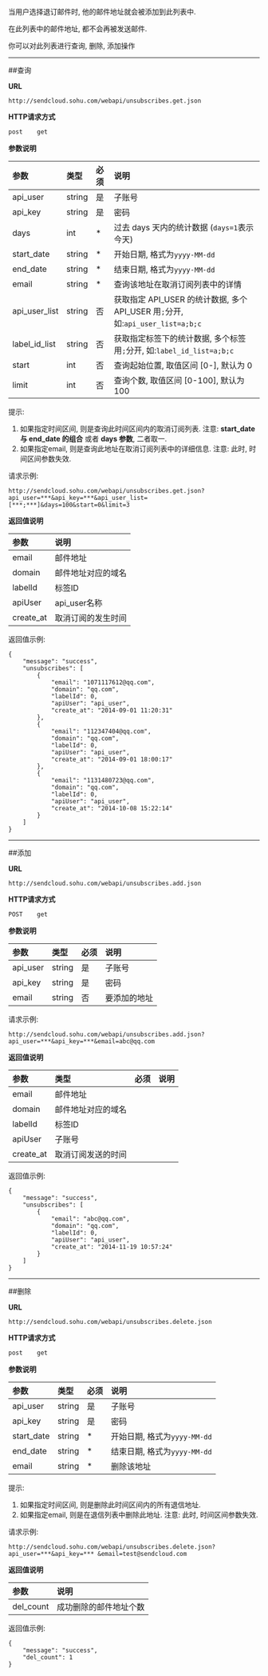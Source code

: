 
当用户选择退订邮件时, 他的邮件地址就会被添加到此列表中.

在此列表中的邮件地址, 都不会再被发送邮件.
    
你可以对此列表进行查询, 删除, 添加操作
     
- - -

##查询
     
**URL**
```  
http://sendcloud.sohu.com/webapi/unsubscribes.get.json
```
   
**HTTP请求方式**   
```bash
post    get
```
    
**参数说明**    
    
|参数|类型|必须|说明|
|:---|:---|:---|:---|  
|api_user|string|是|子账号|
|api_key|string|是|密码|
|days|int|*|过去 days 天内的统计数据 (`days=1`表示今天)| 
|start_date|string|*|开始日期, 格式为`yyyy-MM-dd`|
|end_date|string|*|结束日期, 格式为`yyyy-MM-dd`|
|email|string|*|查询该地址在取消订阅列表中的详情|
|api_user_list|string|否|获取指定 API_USER 的统计数据, 多个 API_USER 用`;`分开, 如:`api_user_list=a;b;c`|
|label_id_list|string|否|获取指定标签下的统计数据, 多个标签用`;`分开, 如:`label_id_list=a;b;c`|
|start|int|否|查询起始位置, 取值区间 [0-], 默认为 0|
|limit|int|否|查询个数, 取值区间 [0-100], 默认为 100|

提示:

1. 如果指定时间区间, 则是查询此时间区间内的取消订阅列表. 注意: **start_date 与 end_date 的组合** 或者 **days 参数**, 二者取一. 
2. 如果指定email, 则是查询此地址在取消订阅列表中的详细信息. 注意: 此时, 时间区间参数失效.
    
请求示例:
```
http://sendcloud.sohu.com/webapi/unsubscribes.get.json?api_user=***&api_key=***&api_user_list=[***;***]&days=100&start=0&limit=3 
```
    
**返回值说明**    
    
|参数|说明|
|:---|:---|
|email|邮件地址|
|domain|邮件地址对应的域名|
|labelId|标签ID|
|apiUser|api_user名称|
|create_at|取消订阅的发生时间|
    
返回值示例:
```
{
    "message": "success",
    "unsubscribes": [
        {
            "email": "1071117612@qq.com",
            "domain": "qq.com",
            "labelId": 0,
            "apiUser": "api_user",
            "create_at": "2014-09-01 11:20:31"
        },
        {
            "email": "112347404@qq.com",
            "domain": "qq.com",
            "labelId": 0,
            "apiUser": "api_user",
            "create_at": "2014-09-01 18:00:17"
        },
        {
            "email": "1131480723@qq.com",
            "domain": "qq.com",
            "labelId": 0,
            "apiUser": "api_user",
            "create_at": "2014-10-08 15:22:14"
        }
    ]
}
```

- - -
   
##添加
    
**URL**
```
http://sendcloud.sohu.com/webapi/unsubscribes.add.json
```
    
**HTTP请求方式** 
```bash
POST    get 
```
      
**参数说明**    
    
|参数|类型|必须|说明|
|:---|:---|:---|:---| 
|api_user|string|是|子账号| 
|api_key|string|是|密码| 
|email|string|否|要添加的地址|
    
请求示例:
    
```
http://sendcloud.sohu.com/webapi/unsubscribes.add.json?api_user=***&api_key=***&email=abc@qq.com  
```
    
**返回值说明**      
    
|参数|类型|必须|说明|  
|:---|:---|:---|:---| 
|email|邮件地址|
|domain|邮件地址对应的域名|
|labelId|标签ID|
|apiUser|子账号|
|create_at|取消订阅发送的时间|
    
返回值示例:
```
{
    "message": "success",
    "unsubscribes": [
        {
            "email": "abc@qq.com",
            "domain": "qq.com",
            "labelId": 0,
            "apiUser": "api_user",
            "create_at": "2014-11-19 10:57:24"
        }
    ]
}
```
- - - 
    
##删除
    
**URL**
```
http://sendcloud.sohu.com/webapi/unsubscribes.delete.json
```
    
**HTTP请求方式** 
```bash
post    get 
```
    
**参数说明**

|参数|类型|必须|说明|
|:---|:---|:---|:---|  
|api_user|string|是|子账号|
|api_key|string|是|密码|
|start_date|string|*|开始日期, 格式为`yyyy-MM-dd`|
|end_date|string|*|结束日期, 格式为`yyyy-MM-dd`|
|email|string|*|删除该地址|

提示:

1. 如果指定时间区间, 则是删除此时间区间内的所有退信地址.
2. 如果指定email, 则是在退信列表中删除此地址. 注意: 此时, 时间区间参数失效.
    
    
请求示例:
```
http://sendcloud.sohu.com/webapi/unsubscribes.delete.json?api_user=***&api_key=*** &email=test@sendcloud.com 
```
    
**返回值说明**    
    
|参数|说明|
|:---|:---|
|del_count|成功删除的邮件地址个数|
    
返回值示例:
```
{
    "message": "success",
    "del_count": 1
}
```

